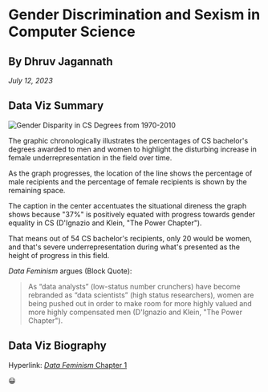 # Gender Discrimination and Sexism in Computer Science
## By Dhruv Jagannath ##
*July 12, 2023*
## Data Viz Summary ##
![Gender Disparity in CS Degrees from 1970-2010](/assignment-01-dhruvj20/CSDegreesByGender.jpg)

The graphic chronologically illustrates the percentages of CS bachelor's degrees awarded to men and women to highlight the disturbing increase in female underrepresentation in the field over time. 

As the graph progresses, the location of the line shows the percentage of male recipients and the percentage of female recipients is shown by the remaining space. 

The caption in the center accentuates the situational direness the graph shows because "37%" is positively equated with progress towards gender equality in CS (D'Ignazio and Klein, "The Power Chapter"). 

That means out of 54 CS bachelor's recipients, only 20 would be women, and that's severe underrepresentation during what's presented as the height of progress in this field.

*Data Feminism* argues (Block Quote):
> As “data analysts” (low-status number crunchers) have 
> become rebranded as “data scientists” (high status researchers), women are being pushed out in order to make 
> room for more highly valued and more highly compensated men (D'Ignazio and Klein, "The Power Chapter").
## Data Viz Biography ##

Hyperlink: [*Data Feminism* Chapter 1](https://data-feminism.mitpress.mit.edu/pub/vi8obxh7/release/4)

:grinning:


